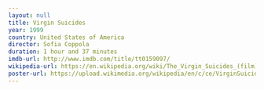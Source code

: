 ```yaml
---
layout: null
title: Virgin Suicides
year: 1999
country: United States of America
director: Sofia Coppola
duration: 1 hour and 37 minutes
imdb-url: http://www.imdb.com/title/tt0159097/
wikipedia-url: https://en.wikipedia.org/wiki/The_Virgin_Suicides_(film)
poster-url: https://upload.wikimedia.org/wikipedia/en/c/ce/VirginSuicidesPoster.jpg
---
```

